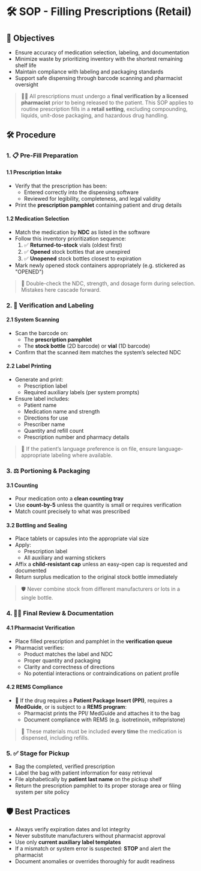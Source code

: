# 🛠️ SOP - Filling Prescriptions (Retail)

## 🔑 Objectives

- Ensure accuracy of medication selection, labeling, and documentation  
- Minimize waste by prioritizing inventory with the shortest remaining shelf life  
- Maintain compliance with labeling and packaging standards  
- Support safe dispensing through barcode scanning and pharmacist oversight

> 🧑‍⚕️ All prescriptions must undergo a **final verification by a licensed pharmacist** prior to being released to the patient. This SOP applies to routine prescription fills in a **retail setting**, excluding compounding, liquids, unit-dose packaging, and hazardous drug handling.

## 🛠️ Procedure

### 1. 📋 Pre-Fill Preparation

#### 1.1 Prescription Intake

- Verify that the prescription has been:
  - Entered correctly into the dispensing software
  - Reviewed for legibility, completeness, and legal validity
- Print the **prescription pamphlet** containing patient and drug details

#### 1.2 Medication Selection

- Match the medication by **NDC** as listed in the software
- Follow this inventory prioritization sequence:
  1. ✅ **Returned-to-stock** vials (oldest first)
  2. ✅ **Opened** stock bottles that are unexpired
  3. ✅ **Unopened** stock bottles closest to expiration
- Mark newly opened stock containers appropriately (e.g. stickered as "OPENED")

> 📍 Double-check the NDC, strength, and dosage form during selection. Mistakes here cascade forward.

### 2. 🧪 Verification and Labeling

#### 2.1 System Scanning

- Scan the barcode on:
  - The **prescription pamphlet**
  - The **stock bottle** (2D barcode) or **vial** (1D barcode)
- Confirm that the scanned item matches the system’s selected NDC

#### 2.2 Label Printing

- Generate and print:
  - Prescription label
  - Required auxiliary labels (per system prompts)
- Ensure label includes:
  - Patient name
  - Medication name and strength
  - Directions for use
  - Prescriber name
  - Quantity and refill count
  - Prescription number and pharmacy details

> 📍 If the patient’s language preference is on file, ensure language-appropriate labeling where available.

### 3. ⚖️ Portioning & Packaging

#### 3.1 Counting

- Pour medication onto a **clean counting tray**
- Use **count-by-5** unless the quantity is small or requires verification
- Match count precisely to what was prescribed

#### 3.2 Bottling and Sealing

- Place tablets or capsules into the appropriate vial size
- Apply:
  - Prescription label
  - All auxiliary and warning stickers
- Affix a **child-resistant cap** unless an easy-open cap is requested and documented
- Return surplus medication to the original stock bottle immediately

> 🛡️ Never combine stock from different manufacturers or lots in a single bottle.

### 4. 🧑‍⚕️ Final Review & Documentation

#### 4.1 Pharmacist Verification

- Place filled prescription and pamphlet in the **verification queue**
- Pharmacist verifies:
  - Product matches the label and NDC
  - Proper quantity and packaging
  - Clarity and correctness of directions
  - No potential interactions or contraindications on patient profile

#### 4.2 REMS Compliance

- 📰 If the drug requires a **Patient Package Insert (PPI)**, requires a **MedGuide**, or is subject to a **REMS program**:
  - Pharmacist prints the PPI/ MedGuide and attaches it to the bag
  - Document compliance with REMS (e.g. isotretinoin, mifepristone)

> 🧾 These materials must be included **every time** the medication is dispensed, including refills.

### 5. ✅ Stage for Pickup

- Bag the completed, verified prescription
- Label the bag with patient information for easy retrieval
- File alphabetically by **patient last name** on the pickup shelf
- Return the prescription pamphlet to its proper storage area or filing system per site policy

## 🛡️ Best Practices

- Always verify expiration dates and lot integrity  
- Never substitute manufacturers without pharmacist approval  
- Use only **current auxiliary label templates**  
- If a mismatch or system error is suspected: **STOP** and alert the pharmacist  
- Document anomalies or overrides thoroughly for audit readiness  
